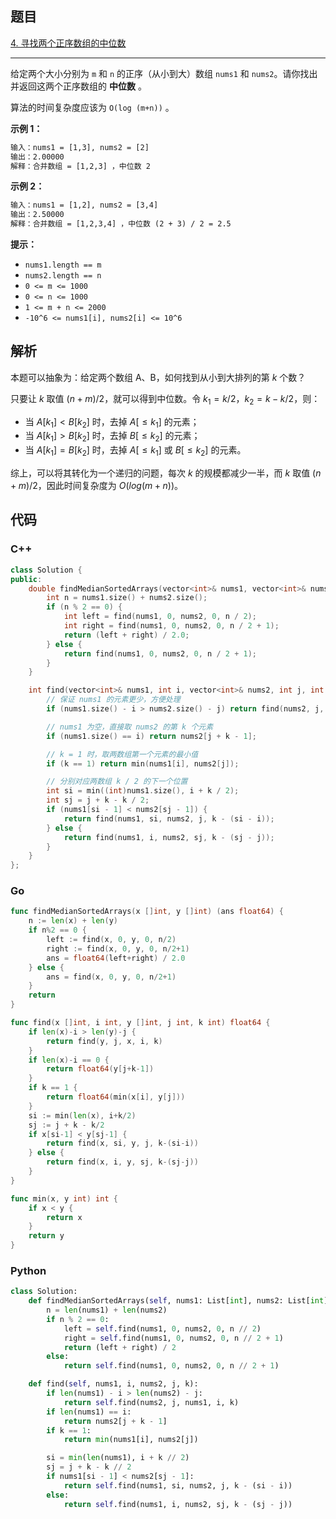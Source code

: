 ## 题目

[4. 寻找两个正序数组的中位数](https://leetcode.cn/problems/median-of-two-sorted-arrays/)

---

给定两个大小分别为 `m` 和 `n` 的正序（从小到大）数组 `nums1` 和 `nums2`。请你找出并返回这两个正序数组的 **中位数** 。

算法的时间复杂度应该为 `O(log (m+n))` 。

**示例 1：**

```txt
输入：nums1 = [1,3], nums2 = [2]
输出：2.00000
解释：合并数组 = [1,2,3] ，中位数 2
```

**示例 2：**

```txt
输入：nums1 = [1,2], nums2 = [3,4]
输出：2.50000
解释：合并数组 = [1,2,3,4] ，中位数 (2 + 3) / 2 = 2.5
```

**提示：**

- `nums1.length == m`
- `nums2.length == n`
- `0 <= m <= 1000`
- `0 <= n <= 1000`
- `1 <= m + n <= 2000`
- `-10^6 <= nums1[i], nums2[i] <= 10^6`

## 解析

本题可以抽象为：给定两个数组 A、B，如何找到从小到大排列的第 $k$ 个数？

只要让 $k$ 取值 $(n + m) / 2$，就可以得到中位数。令 $k_1 = k / 2$，$k_2 = k - k / 2$，则：

- 当 $A[k_1] < B[k_2]$ 时，去掉 $A[\le{k_1}]$ 的元素；
- 当 $A[k_1] > B[k_2]$ 时，去掉 $B[\le{k_2}]$ 的元素；
- 当 $A[k_1] = B[k_2]$ 时，去掉 $A[\le{k_1}]$ 或 $B[\le{k_2}]$ 的元素。

综上，可以将其转化为一个递归的问题，每次 $k$ 的规模都减少一半，而 $k$ 取值 $(n + m) / 2$，因此时间复杂度为 $O(log(m+n))$。

## 代码

### C++

```cpp
class Solution {
public:
    double findMedianSortedArrays(vector<int>& nums1, vector<int>& nums2) {
        int n = nums1.size() + nums2.size();
        if (n % 2 == 0) {
            int left = find(nums1, 0, nums2, 0, n / 2);
            int right = find(nums1, 0, nums2, 0, n / 2 + 1);
            return (left + right) / 2.0;
        } else {
            return find(nums1, 0, nums2, 0, n / 2 + 1);
        }
    }

    int find(vector<int>& nums1, int i, vector<int>& nums2, int j, int k) {
        // 保证 nums1 的元素更少，方便处理
        if (nums1.size() - i > nums2.size() - j) return find(nums2, j, nums1, i, k);

        // nums1 为空，直接取 nums2 的第 k 个元素
        if (nums1.size() == i) return nums2[j + k - 1];

        // k = 1 时，取两数组第一个元素的最小值
        if (k == 1) return min(nums1[i], nums2[j]);

        // 分别对应两数组 k / 2 的下一个位置
        int si = min((int)nums1.size(), i + k / 2);
        int sj = j + k - k / 2;
        if (nums1[si - 1] < nums2[sj - 1]) {
            return find(nums1, si, nums2, j, k - (si - i));
        } else {
            return find(nums1, i, nums2, sj, k - (sj - j));
        }
    }
};
```

### Go

```go
func findMedianSortedArrays(x []int, y []int) (ans float64) {
    n := len(x) + len(y)
    if n%2 == 0 {
        left := find(x, 0, y, 0, n/2)
        right := find(x, 0, y, 0, n/2+1)
        ans = float64(left+right) / 2.0
    } else {
        ans = find(x, 0, y, 0, n/2+1)
    }
    return
}

func find(x []int, i int, y []int, j int, k int) float64 {
    if len(x)-i > len(y)-j {
        return find(y, j, x, i, k)
    }
    if len(x)-i == 0 {
        return float64(y[j+k-1])
    }
    if k == 1 {
        return float64(min(x[i], y[j]))
    }
    si := min(len(x), i+k/2)
    sj := j + k - k/2
    if x[si-1] < y[sj-1] {
        return find(x, si, y, j, k-(si-i))
    } else {
        return find(x, i, y, sj, k-(sj-j))
    }
}

func min(x, y int) int {
    if x < y {
        return x
    }
    return y
}
```

### Python

```python
class Solution:
    def findMedianSortedArrays(self, nums1: List[int], nums2: List[int]) -> float:
        n = len(nums1) + len(nums2)
        if n % 2 == 0:
            left = self.find(nums1, 0, nums2, 0, n // 2)
            right = self.find(nums1, 0, nums2, 0, n // 2 + 1)
            return (left + right) / 2
        else:
            return self.find(nums1, 0, nums2, 0, n // 2 + 1)

    def find(self, nums1, i, nums2, j, k):
        if len(nums1) - i > len(nums2) - j:
            return self.find(nums2, j, nums1, i, k)
        if len(nums1) == i:
            return nums2[j + k - 1]
        if k == 1:
            return min(nums1[i], nums2[j])

        si = min(len(nums1), i + k // 2)
        sj = j + k - k // 2
        if nums1[si - 1] < nums2[sj - 1]:
            return self.find(nums1, si, nums2, j, k - (si - i))
        else:
            return self.find(nums1, i, nums2, sj, k - (sj - j))
```